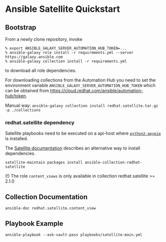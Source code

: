 # Ansible Satellite Quickstart

## Bootstrap

From a newly clone repository, invoke

```
% export ANSIBLE_GALAXY_SERVER_AUTOMATION_HUB_TOKEN=...
% ansible-galaxy role install -r requirements.yml --server https://galaxy.ansible.com
% ansible-galaxy collection install -r requirements.yml
```

to download all role dependencies.

For downloading collections from the Automation Hub you need to set the
environment variable `ANSIBLE_GALAXY_SERVER_AUTOMATION_HUB_TOKEN` which
can be obtained from <https://cloud.redhat.com/ansible/automation-hub/token>.

Manual way: `ansible-galaxy collection install redhat.satellite.tar.gz -p ./collections`

### redhat.satellite dependency

Satellite playbooks need to be executed on a api-host where
[`python2-apypie`](https://yum.theforeman.org/client/2.3/el7/x86_64/python2-apypie-0.2.2-1.el7.noarch.rpm)
is installed.

The [Satellite documentation](https://access.redhat.com/documentation/en-us/red_hat_satellite/6.10/html/administering_red_hat_satellite/using-satellite-ansible-content-collections_admin) describes an alternative way to install dependencies.

```
satellite-maintain packages install ansible-collection-redhat-satellite
```

(!) The role `content_views` is only available in collection redhat.satellite >= 2.1.0

## Collection Documentation

```
ansible-doc redhat.satellite.content_view
```

## Playbook Example

```
ansible-playbook --ask-vault-pass playbooks/satellite-main.yml
```

